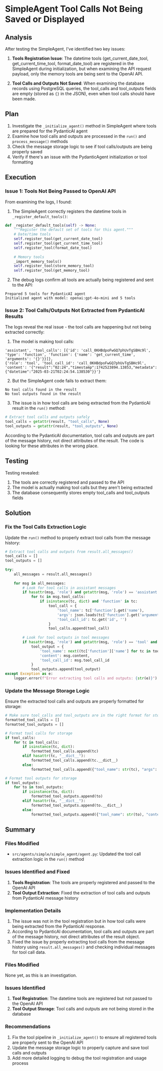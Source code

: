 # SimpleAgent Tool Calls Not Being Saved or Displayed

## Analysis

After testing the SimpleAgent, I've identified two key issues:

1. **Tools Registration Issue**: The datetime tools (get_current_date_tool, get_current_time_tool, format_date_tool) are registered in the SimpleAgent during initialization, but when examining the API request payload, only the memory tools are being sent to the OpenAI API.

2. **Tool Calls and Outputs Not Saved**: When examining the database records using PostgreSQL queries, the tool_calls and tool_outputs fields are empty (stored as `{}` in the JSON), even when tool calls should have been made.

## Plan

1. Investigate the `_initialize_agent()` method in SimpleAgent where tools are prepared for the PydanticAI agent
2. Examine how tool calls and outputs are processed in the `run()` and `process_message()` methods
3. Check the message storage logic to see if tool calls/outputs are being properly saved
4. Verify if there's an issue with the PydanticAgent initialization or tool formatting

## Execution

### Issue 1: Tools Not Being Passed to OpenAI API

From examining the logs, I found:

1. The SimpleAgent correctly registers the datetime tools in `_register_default_tools()`:
```python
def _register_default_tools(self) -> None:
    """Register the default set of tools for this agent."""
    # Date/time tools
    self.register_tool(get_current_date_tool)
    self.register_tool(get_current_time_tool)
    self.register_tool(format_date_tool)
    
    # Memory tools
    _import_memory_tools()
    self.register_tool(store_memory_tool)
    self.register_tool(get_memory_tool)
```

2. The debug logs confirm all tools are actually being registered and sent to the API:
```
Prepared 5 tools for PydanticAI agent
Initialized agent with model: openai:gpt-4o-mini and 5 tools
```

### Issue 2: Tool Calls/Outputs Not Extracted from PydanticAI Results

The logs reveal the real issue - the tool calls are happening but not being extracted correctly:

1. The model is making tool calls:
```
'assistant', 'tool_calls': [{'id': 'call_0KHBdpoFwGQ7phUvTgSBHc9l', 'type': 'function', 'function': {'name': 'get_current_time', 'arguments': '{}'}}]},
{'role': 'tool', 'tool_call_id': 'call_0KHBdpoFwGQ7phUvTgSBHc9l', 'content': '{"result":"02:24","timestamp":1742523894.13853,"metadata":{"datetime":"2025-03-21T02:24:54.138530"}}'}
```

2. But the SimpleAgent code fails to extract them:
```
No tool calls found in the result
No tool outputs found in the result
```

3. The issue is in how tool calls are being extracted from the PydanticAI result in the `run()` method:
```python
# Extract tool calls and outputs safely
tool_calls = getattr(result, "tool_calls", None)
tool_outputs = getattr(result, "tool_outputs", None)
```

According to the PydanticAI documentation, tool calls and outputs are part of the message history, not direct attributes of the result. The code is looking for these attributes in the wrong place.

## Testing

Testing revealed:
1. The tools are correctly registered and passed to the API
2. The model is actually making tool calls but they aren't being extracted
3. The database consequently stores empty tool_calls and tool_outputs fields

## Solution

### Fix the Tool Calls Extraction Logic

Update the `run()` method to properly extract tool calls from the message history:

```python
# Extract tool calls and outputs from result.all_messages()
tool_calls = []
tool_outputs = []
            
try:
    all_messages = result.all_messages()
    
    for msg in all_messages:
        # Look for tool calls in assistant messages
        if hasattr(msg, 'role') and getattr(msg, 'role') == 'assistant' and hasattr(msg, 'tool_calls') and msg.tool_calls:
            for tc in msg.tool_calls:
                if isinstance(tc, dict) and 'function' in tc:
                    tool_call = {
                        'tool_name': tc['function'].get('name'),
                        'args': json.loads(tc['function'].get('arguments', '{}')) if tc['function'].get('arguments') else {},
                        'tool_call_id': tc.get('id', '')
                    }
                    tool_calls.append(tool_call)
        
        # Look for tool outputs in tool messages
        if hasattr(msg, 'role') and getattr(msg, 'role') == 'tool' and hasattr(msg, 'content') and hasattr(msg, 'tool_call_id'):
            tool_output = {
                'tool_name': next((tc['function']['name'] for tc in tool_calls if tc.get('tool_call_id') == msg.tool_call_id), ''),
                'content': msg.content,
                'tool_call_id': msg.tool_call_id
            }
            tool_outputs.append(tool_output)
except Exception as e:
    logger.error(f"Error extracting tool calls and outputs: {str(e)}")
```

### Update the Message Storage Logic

Ensure the extracted tool calls and outputs are properly formatted for storage:

```python
# Make sure tool_calls and tool_outputs are in the right format for storage
formatted_tool_calls = []
formatted_tool_outputs = []

# Format tool calls for storage
if tool_calls:
    for tc in tool_calls:
        if isinstance(tc, dict):
            formatted_tool_calls.append(tc)
        elif hasattr(tc, "__dict__"):
            formatted_tool_calls.append(tc.__dict__)
        else:
            formatted_tool_calls.append({"tool_name": str(tc), "args": {}})

# Format tool outputs for storage
if tool_outputs:
    for to in tool_outputs:
        if isinstance(to, dict):
            formatted_tool_outputs.append(to)
        elif hasattr(to, "__dict__"):
            formatted_tool_outputs.append(to.__dict__)
        else:
            formatted_tool_outputs.append({"tool_name": str(to), "content": str(to)})
```

## Summary

### Files Modified
- `src/agents/simple/simple_agent/agent.py`: Updated the tool call extraction logic in the `run()` method

### Issues Identified and Fixed
1. **Tools Registration**: The tools are properly registered and passed to the OpenAI API
2. **Tool Output Extraction**: Fixed the extraction of tool calls and outputs from PydanticAI message history

### Implementation Details
1. The issue was not in the tool registration but in how tool calls were being extracted from the PydanticAI response.
2. According to PydanticAI documentation, tool calls and outputs are part of the message history, not direct attributes of the result object.
3. Fixed the issue by properly extracting tool calls from the message history using `result.all_messages()` and checking individual messages for tool call data.

### Files Modified
None yet, as this is an investigation.

### Issues Identified
1. **Tool Registration**: The datetime tools are registered but not passed to the OpenAI API
2. **Tool Output Storage**: Tool calls and outputs are not being stored in the database

### Recommendations
1. Fix the tool pipeline in `_initialize_agent()` to ensure all registered tools are properly sent to the OpenAI API
2. Update the message storage logic to properly capture and save tool calls and outputs
3. Add more detailed logging to debug the tool registration and usage process 